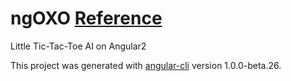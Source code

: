 # ngOXO [Reference](https://mostafa-samir.github.io/Tic-Tac-Toe-AI/)
Little Tic-Tac-Toe AI on Angular2

This project was generated with [angular-cli](https://github.com/angular/angular-cli) version 1.0.0-beta.26.
